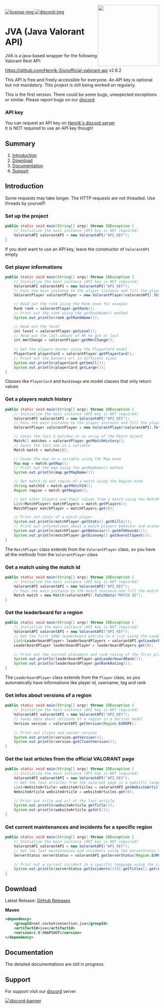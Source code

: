 [discord]: https://discord.gg/r8sxjdgHxr
[license]: https://github.com/SocketC0nnection/JVA/tree/master/LICENSE
[discord-img]: https://discordapp.com/api/guilds/1087072997736714310/widget.png
[discord-banner]: https://discordapp.com/api/guilds/1087072997736714310/widget.png?style=banner2
[license-img]: https://img.shields.io/badge/License-Apache%202.0-white.svg

<img align="right" src="https://i.ibb.co/HBw4Bxw/Untitled-Design.png" height="200" width="200">

[ ![license-img][] ][license]
[ ![discord-img][] ][discord]


# JVA (Java Valorant API)

JVA is a java-based wrapper for the following Valorant Rest API:

https://github.com/Henrik-3/unofficial-valorant-api v2.6.2

This API is free and freely accessible for everyone. An API key is optional but not mandatory. This project is still being worked on regularly.

This is the first version. There could be some bugs, unexpected exceptions or similar. Please report bugs on our [discord].

### API key

You can request an API key on [Henrik's discord server](https://discord.com/invite/X3GaVkX2YN) <br> It is NOT required to use an API key though!

## Summary

1. [Introduction](#introduction)
2. [Download](#download)
3. [Documentation](#documentation)
4. [Support](#support)

## Introduction

Some requests may take longer. The HTTP requests are not threaded. Use threads by yourself!

### Set up the project

```java
public static void main(String[] args) throws IOException {
    // Initialize the main instance (API key is NOT required)
    ValorantAPI valorantAPI = new ValorantAPI("API_KEY");
}
```
If you dont want to use an API key, leave the constructor of `ValorantAPI` empty

### Get player informations

```java
public static void main(String[] args) throws IOException {
    // Initialize the main instance (API key is NOT required)
    ValorantAPI valorantAPI = new ValorantAPI("API_KEY");
    // Pass the main instance to the player instance and fill the player with an username and tag or riot id
    ValorantPlayer valorantPlayer = new ValorantPlayer(valorantAPI).fetchData("USERNAME", "TAG");

    // Read out the rank using the Rank enum for example
    Rank rank = valorantPlayer.getRank();
    // Print out the rank using the getRankName() method
    System.out.println(rank.getRankName());

    // Read out the level
    int level = valorantPlayer.getLevel();
    // Read out the last amount of RR he got or lost
    int mmrChange = valorantPlayer.getMmrChange();
        
    // Get the players banner using the PlayerCard model
    PlayerCard playerCard = valorantPlayer.getPlayerCard();
    // Print out the banners url in different sizes
    System.out.println(playerCard.getSmall());
    System.out.println(playerCard.getLarge());
}
```

Classes like `PlayerCard` and `RankImage` are model classes that only return values

### Get a players match history

```java
public static void main(String[] args) throws IOException {
    // Initialize the main instance (API key is NOT required)
    ValorantAPI valorantAPI = new ValorantAPI("API_KEY");
    // Pass the main instance to the player instance and fill the player with an username and tag or riot id
    ValorantPlayer valorantPlayer = new ValorantPlayer(valorantAPI).fetchData("USERNAME", "TAG");

    // Saves the last 5 matches in an array of the Match object
    Match[] matches = valorantPlayer.getMatchHistory();
    // Saves the last one in a variable
    Match match = matches[0];

    // Saves the map in a variable using the Map enum
    Map map = match.getMap();
    // Print out the map using the getMapName() method
    System.out.println(map.getMapName());

    // Get match id and region of a match using the Region enum
    String matchId = match.getMatchId();
    Region region = match.getRegion();

    // Get other players and their values from a match using the MatchPlayer instances
    List<MatchPlayer> matchPlayers = match.getPlayers();
    MatchPlayer matchPlayer = matchPlayers.get(0);

    // Print out stats of a match player
    System.out.println(matchPlayer.getStats().getKills());
    // Print out informations about a match players behavior and economy
    System.out.println(matchPlayer.getBehavior().getAfkRounds());
    System.out.println(matchPlayer.getEconomy().getOverallSpent());
}
```

The `MatchPlayer` class extends from the `ValorantPlayer` class, so you have all the methods from the `ValorantPlayer` class

### Get a match using the match id

```java
public static void main(String[] args) throws IOException {
    // Initialize the main instance (API key is NOT required)
    ValorantAPI valorantAPI = new ValorantAPI("API_KEY");
    // Pass the main instance to the match instance and fill the match with a match id
    Match match = new Match(valorantAPI).fetchData("MATCH ID");
}
```

### Get the leaderboard for a region

```java
public static void main(String[] args) throws IOException {
    // Initialize the main instance (API key is NOT required)
    ValorantAPI valorantAPI = new ValorantAPI("API_KEY");
    // Get the first 1000 leaderboard entries in a list using the Leaderboard class
    List<LeaderboardPlayer> leaderboardPlayers = valorantAPI.getLeaderboard(Region.EUROPE);
    LeaderboardPlayer leaderboardPlayer = leaderboardPlayers.get(0);
        
    // Print out the current placement and rank rating of the first player
    System.out.println(leaderboardPlayer.getLeaderboardRank());
    System.out.println(leaderboardPlayer.getRankRating());
}
```

The `LeaderboardPlayer` class extends from the `Player` class, so you automatically have informations like player id, username, tag and rank

### Get infos about versions of a region

```java
public static void main(String[] args) throws IOException {
    // Initialize the main instance (API key is NOT required)
    ValorantAPI valorantAPI = new ValorantAPI("API_KEY");
    // Saves data about versions of a region in a Version model
    Version version = valorantAPI.getVersion(Region.EUROPE);
        
    // Print out client and server version
    System.out.println(version.getVersion());
    System.out.println(version.getClientVersion());
}
```

### Get the last articles from the official VALORANT page

```java
public static void main(String[] args) throws IOException {
    // Initialize the main instance (API key is NOT required)
    ValorantAPI valorantAPI = new ValorantAPI("API_KEY");
    // Get the last articles from the valorant page in a specific language using the Language enu
    List<WebsiteArticle> websiteArticles = valorantAPI.getWebsiteArticles(Language.ENGLISH);
    WebsiteArticle websiteArticle = websiteArticles.get(0);
        
    // Print out title and url of the last article
    System.out.println(websiteArticle.getTitle());
    System.out.println(websiteArticle.getUrl());
}
```

### Get current maintenances and incidents for a specific region

```java
public static void main(String[] args) throws IOException {
    // Initialize the main instance (API key is NOT required)
    ValorantAPI valorantAPI = new ValorantAPI("API_KEY");
    // Get the last maintenances and incidents using the ServerStatus model
    ServerStatus serverStatus = valorantAPI.getServerStatus(Region.EUROPE);
        
    // Print out a current incident in a specific language using the Language enum
    System.out.println(serverStatus.getIncidents()[0].getTitles().get(Language.ENGLISH));
}
```

## Download

Latest Release: [GitHub Releases](https://github.com/SocketC0nnection/JVA/releases/latest)

**Maven**
```xml
<dependency>
    <groupId>net.socketconnection.jva</groupId>
    <artifactId>jva</artifactId>
    <version>1.0-SNAPSHOT</version>
</dependency>
```

## Documentation

The detailed documentations are still in progress.

## Support

For support visit our [discord] server

[ ![discord-banner][] ][discord]